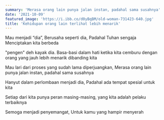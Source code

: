 ```yaml
---
summary: 'Merasa orang lain punya jalan instan, padahal sama susahnya'
date: '2021-10-09'
featured_image: 'https://i.ibb.co/d0yBqBM/old-woman-731423-640.jpg'
title: 'Kehidupan orang lain terlihat lebih menarik'
---
```


Mau menjadi “dia”, Berusaha seperti dia, Padahal Tuhan sengaja Menciptakan kita berbeda

"pengen" deh kayak dia. Basa-basi dalam hati ketika kita cemburu dengan orang yang jauh lebih menarik dibanding kita

Mau lari dari proses yang sudah lama diperjuangkan, Merasa orang lain punya jalan instan, padahal sama susahnya

Hanyut dalam perlombaan menjadi dia, Padahal ada tempat spesial untuk kita

Setiap dari kita punya peran masing-masing, yang kita adalah pelaku terbaiknya

Semoga menjadi penyemangat, Untuk kamu yang hampir menyerah
